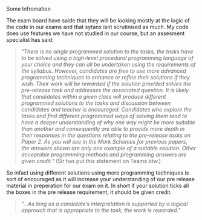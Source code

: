 Some Infromation

The exam board have saide that they will be looking mostly at the logic of the code in our exams and that sytanx isnt scrutinised as much.
My code does use features we have not studied in our course, but an assesment specialist has said: 

  >*"There is no single programmed solution to the tasks, the tasks have to be solved using a high-level procedural programming language   of    your choice and they can all be undertaken using the requirements of the syllabus. However, candidates are free to use more advanced      programming techniques to enhance or refine their solutions if they wish. Their work will be rewarded if the solution provided solves      the   pre-release task and addresses the associated question. It is likely that candidates within a given class will produce different    programmed solutions to the tasks and discussion between candidates and teacher is encouraged. Candidates who explore the tasks and        find  different programmed ways of solving them tend to have a deeper understanding of why one way might be more suitable than another    and consequently are able to provide more depth in their responses in the questions relating to the pre-release tasks on Paper 2. As      you will see in the Mark Schemes for previous papers, the answers shown are only one example of a suitable solution. Other acceptable      programming    methods and programming answers are given credit."* (Sir has put this statement on Teams btw.)

So infact using different solutions using more programming techniques is sort of encouraged as it will increase your understanding of our pre release material in preperation for our exam on it.
In short if your solution ticks all the boxes in the pre release requirement, it should be given credit.

  > *"...As long as a candidate’s interpretation is supported by a logical approach that is appropriate to the task, the work is            rewarded."*
